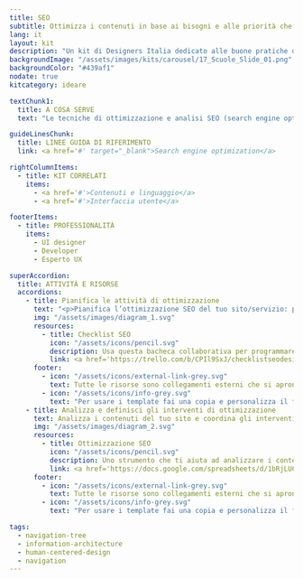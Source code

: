 ```yaml
---
title: SEO
subtitle: Ottimizza i contenuti in base ai bisogni e alle priorità che gli utenti esprimono durante le ricerche web
lang: it
layout: kit
description: "Un kit di Designers Italia dedicato alle buone pratiche di ottimizzazione per gli utenti e i motori di ricerca"
backgroundImage: "/assets/images/kits/carousel/17_Scuole_Slide_01.png"
backgroundColor: "#439af1"
nodate: true
kitcategory: ideare

textChunk1:
  title: A COSA SERVE
  text: "Le tecniche di ottimizzazione e analisi SEO (search engine optimization ovvero ottimizzazione per i motori di ricerca) hanno l’obiettivo di migliorare il posizionamento dei contenuti web nei motori di ricerca, in relazione a specifici argomenti/intenti dell’utente. Nel contesto delle amministrazioni pubbliche ciò significa intervenire sui contenuti e su aspetti strutturali e tecnologici di siti e servizi per migliorare la trovabilità di informazioni di utilità pubblica da parte dei cittadini. Il kit SEO ha l’obiettivo di fornire suggerimenti operativi su come individuare il livello di visibilità dei contenuti sui motori di ricerca, in relazione a specifici “intenti di ricerca”, così come analizzare lo stato di ottimizzazione del sito dal punto di vista strutturale, contenutistico e tecnologico."

guideLinesChunk:
  title: LINEE GUIDA DI RIFERIMENTO
  link: <a href='#' target="_blank">Search engine optimization</a>

rightColumnItems:
  - title: KIT CORRELATI
    items:
      - <a href='#'>Contenuti e linguaggio</a>
      - <a href='#'>Interfaccia utente</a>

footerItems:
  - title: PROFESSIONALITÀ
    items:
      - UI designer
      - Developer
      - Esperto UX

superAccordion:
  title: ATTIVITÀ E RISORSE
  accordions:
    - title: Pianifica le attività di ottimizzazione
      text: "<p>Pianifica l’ottimizzazione SEO del tuo sito/servizio: parti da qui per iniziare a programmare gli interventi di ottimizzazione on page, off page e tecnologici. Queste attività sono funzionali a migliorare l’aderenza dei contenuti stessi ai bisogni espressi nelle ricerche.   </p>"
      img: "/assets/images/diagram_1.svg"
      resources:
        - title: Checklist SEO
          icon: "/assets/icons/pencil.svg"
          description: Usa questa bacheca collaborativa per programmare gli interventi di ottimizzazione
          link: <a href='https://trello.com/b/CPIl9SxJ/checklistseodesigners-italia' target="_blank">Vai alla risorsa</a>
      footer:
        - icon: "/assets/icons/external-link-grey.svg"
          text: Tutte le risorse sono collegamenti esterni che si aprono in una nuova finestra.
        - icon: "/assets/icons/info-grey.svg"
          text: "Per usare i template fai una copia e personalizza il file: trovi le istruzioni nella prima pagina della risorsa."
    - title: Analizza e definisci gli interventi di ottimizzazione
      text: Analizza i contenuti del tuo sito e coordina gli interventi di ottimizzazione SEO con il tuo team, definendo le priorità. Puoi personalizzare il foglio di lavoro in base alle tue esigenze, elencando le url del sito (o di una sua sezione) per cui vuoi condurre un audit. Questa risorsa è pensata per aiutarti ad avere una panoramica sullo stato di revisione dei contenuti.   
      img: "/assets/images/diagram_2.svg"
      resources:
        - title: Ottimizzazione SEO
          icon: "/assets/icons/pencil.svg"
          description: Uno strumento che ti aiuta ad analizzare i contenuti del tuo sito e definire le priorità
          link: <a href='https://docs.google.com/spreadsheets/d/1bRjLUC3yN1E1c-ZTY1FiI5klX_wkeMWuC9boWXSBbhw/edit?usp=sharing' target="_blank">Vai al template spreadsheet</a>
      footer:
        - icon: "/assets/icons/external-link-grey.svg"
          text: Tutte le risorse sono collegamenti esterni che si aprono in una nuova finestra.
        - icon: "/assets/icons/info-grey.svg"
          text: "Per usare i template fai una copia e personalizza il file: trovi le istruzioni nella prima pagina della risorsa."

tags:
  - navigation-tree
  - information-architecture
  - human-centered-design
  - navigation
---
```

